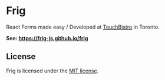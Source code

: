 # Frig

React Forms made easy / Developed at [TouchBistro](http://touchbistro.com/) in Toronto.

**See: https://frig-js.github.io/frig**

## License

Frig is licensed under the [MIT license](https://raw.githubusercontent.com/TouchBistro/frig/master/LICENSE).